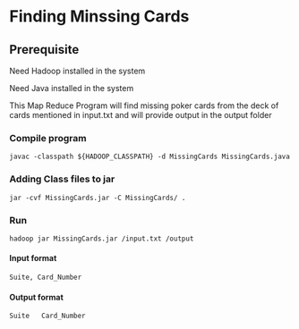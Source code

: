 # Finding Minssing Cards

## Prerequisite

Need Hadoop installed in the system

Need Java installed in the system


This Map Reduce Program will find missing poker cards from the deck of cards mentioned in input.txt and will provide output in the output folder

### Compile program

```
javac -classpath ${HADOOP_CLASSPATH} -d MissingCards MissingCards.java
```

### Adding Class files to jar

```
jar -cvf MissingCards.jar -C MissingCards/ .
```

### Run

```
hadoop jar MissingCards.jar /input.txt /output
```

#### Input format 

```
Suite, Card_Number
```

#### Output format

```
Suite	Card_Number
```